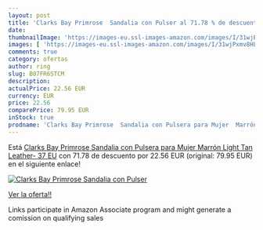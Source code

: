 ```yaml
---
layout: post
title: 'Clarks Bay Primrose  Sandalia con Pulser al 71.78 % de descuento'
date: 
thumbnailImage: 'https://images-eu.ssl-images-amazon.com/images/I/31wjPxmv8HL._SL200_.jpg'
images: [ 'https://images-eu.ssl-images-amazon.com/images/I/31wjPxmv8HL._SL200_.jpg' ]
comments: true
category: ofertas
author: ring
slug: B07FR6STCM
description:
actualPrice: 22.56 EUR
currency: EUR
price: 22.56
comparePrice: 79.95 EUR
inStock: true
prodname: 'Clarks Bay Primrose  Sandalia con Pulsera para Mujer  Marrón  Light Tan Leather-   37 EU'
---
```


Está [Clarks Bay Primrose  Sandalia con Pulsera para Mujer  Marrón  Light Tan Leather-   37 EU](https://www.amazon.es/dp/B07FR6STCM/?tag=tolees-21) con 71.78 de descuento por 22.56 EUR (original: 79.95 EUR) en el siguiente enlace!

[![Clarks Bay Primrose  Sandalia con Pulser](https://images-eu.ssl-images-amazon.com/images/I/31wjPxmv8HL._SL200_.jpg)](https://www.amazon.es/dp/B07FR6STCM/?tag=tolees-21)

[Ver la oferta!!](https://www.amazon.es/dp/B07FR6STCM/?tag=tolees-21)

Links participate in Amazon Associate program and might generate a comission on qualifying sales


